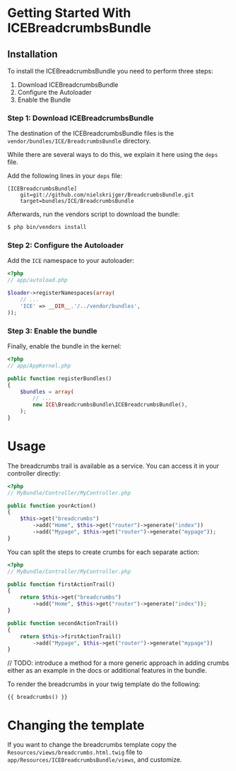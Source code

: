 Getting Started With ICEBreadcrumbsBundle
==================================

## Installation

To install the ICEBreadcrumbsBundle you need to perform three steps:

1. Download ICEBreadcrumbsBundle
2. Configure the Autoloader
3. Enable the Bundle

### Step 1: Download ICEBreadcrumbsBundle

The destination of the ICEBreadcrumbsBundle files is the
`vendor/bundles/ICE/BreadcrumbsBundle` directory.

While there are several ways to do this, we explain it here using the `deps`
file.

Add the following lines in your `deps` file:

```
[ICEBreadcrumbsBundle]
    git=git://github.com/nielskrijger/BreadcrumbsBundle.git
    target=bundles/ICE/BreadcrumbsBundle
```

Afterwards, run the vendors script to download the bundle:

``` bash
$ php bin/vendors install
```

### Step 2: Configure the Autoloader

Add the `ICE` namespace to your autoloader:

``` php
<?php
// app/autoload.php

$loader->registerNamespaces(array(
    // ...
    'ICE' => __DIR__.'/../vendor/bundles',
));
```

### Step 3: Enable the bundle

Finally, enable the bundle in the kernel:

``` php
<?php
// app/AppKernel.php

public function registerBundles()
{
    $bundles = array(
        // ...
        new ICE\BreadcrumbsBundle\ICEBreadcrumbsBundle(),
    );
}
```

Usage
=====

The breadcrumbs trail is available as a service.
You can access it in your controller directly:

``` php
<?php
// MyBundle/Controller/MyController.php

public function yourAction()
{
    $this->get("breadcrumbs")
        ->add("Home", $this->get("router")->generate("index"))
        ->add("Mypage", $this->get("router")->generate("mypage"));
}
```

You can split the steps to create crumbs for each separate action:

``` php
<?php
// MyBundle/Controller/MyController.php

public function firstActionTrail()
{
    return $this->get("breadcrumbs")
        ->add("Home", $this->get("router")->generate("index"));
}

public function secondActionTrail()
{
    return $this->firstActionTrail()
        ->add("Mypage", $this->get("router")->generate("mypage"))
}
```

// TODO: introduce a method for a more generic approach in adding crumbs either as an example in the docs or additional features in the bundle.

To render the breadcrumbs in your twig template do the following:

```
{{ breadcrumbs() }}
```

Changing the template
=======================

If you want to change the breadcrumbs template copy the
`Resources/views/breadcrumbs.html.twig` file to
`app/Resources/ICEBreadcrumbsBundle/views`, and customize.